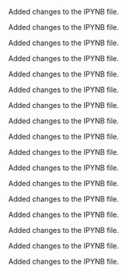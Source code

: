 Added changes to the IPYNB file.

Added changes to the IPYNB file.

Added changes to the IPYNB file.

Added changes to the IPYNB file.

Added changes to the IPYNB file.

Added changes to the IPYNB file.

Added changes to the IPYNB file.

Added changes to the IPYNB file.

Added changes to the IPYNB file.

Added changes to the IPYNB file.

Added changes to the IPYNB file.

Added changes to the IPYNB file.

Added changes to the IPYNB file.

Added changes to the IPYNB file.

Added changes to the IPYNB file.

Added changes to the IPYNB file.

Added changes to the IPYNB file.

